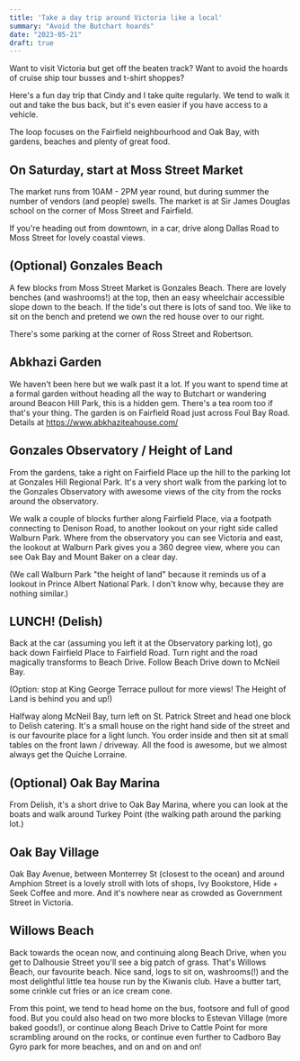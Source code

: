 ```yaml
---
title: 'Take a day trip around Victoria like a local'
summary: "Avoid the Butchart hoards"
date: "2023-05-21"
draft: true
---
```


Want to visit Victoria but get off the beaten track? Want to avoid the hoards of cruise ship tour busses and t-shirt shoppes? 

Here's a fun day trip that Cindy and I take quite regularly.  We tend to walk it out and take the bus back, but it's even easier if you have access to a vehicle.

The loop focuses on the Fairfield neighbourhood and Oak Bay, with gardens, beaches and plenty of great food.

## On Saturday, start at Moss Street Market

The market runs from 10AM - 2PM year round, but during summer the number of vendors (and people) swells.  The market is at Sir James Douglas school on the corner of Moss Street and Fairfield.

If you're heading out from downtown, in a car, drive along Dallas Road to Moss Street for lovely coastal views.

## (Optional) Gonzales Beach

A few blocks from Moss Street Market is Gonzales Beach.  There are lovely benches (and washrooms!) at the top, then an easy wheelchair accessible slope down to the beach.  If the tide's out there is lots of sand too.  We like to sit on the bench and pretend we own the red house over to our right.

There's some parking at the corner of Ross Street and Robertson.  

## Abkhazi Garden

We haven't been here but we walk past it a lot.  If you want to spend time at a formal garden without heading all the way to Butchart or wandering around Beacon Hill Park, this is a hidden gem.  There's a tea room too if that's your thing.  The garden is on Fairfield Road just across Foul Bay Road.  Details at https://www.abkhaziteahouse.com/

## Gonzales Observatory / Height of Land

From the gardens, take a right on Fairfield Place up the hill to the parking lot at Gonzales Hill Regional Park.  It's a very short walk from the parking lot to the Gonzales Observatory with awesome views of the city from the rocks around the observatory.

We walk a couple of blocks further along Fairfield Place, via a footpath connecting to Denison Road, to another lookout on your right side called Walburn Park.  Where from the observatory you can see Victoria and east, the lookout at Walburn Park gives you a 360 degree view, where you can see Oak Bay and Mount Baker on a clear day.

(We call Walburn Park "the height of land" because it reminds us of a lookout in Prince Albert National Park.  I don't know why, because they are nothing similar.)

## LUNCH!  (Delish)

Back at the car (assuming you left it at the Observatory parking lot), go back down Fairfield Place to Fairfield Road.  Turn right and the road magically transforms to Beach Drive.  Follow Beach Drive down to McNeil Bay.

(Option:  stop at King George Terrace pullout for more views!  The Height of Land is behind you and up!)

Halfway along McNeil Bay, turn left on St. Patrick Street and head one block to Delish catering.  It's a small house on the right hand side of the street and is our favourite place for a light lunch.  You order inside and then sit at small tables on the front lawn / driveway.  All the food is awesome, but we almost always get the Quiche Lorraine.  

## (Optional)  Oak Bay Marina

From Delish, it's a short drive to Oak Bay Marina, where you can look at the boats and walk around Turkey Point (the walking path around the parking lot.)

## Oak Bay Village

Oak Bay Avenue, between Monterrey St (closest to the ocean) and around Amphion Street is a lovely stroll with lots of shops, Ivy Bookstore, Hide + Seek Coffee and more.  And it's nowhere near as crowded as Government Street in Victoria.

## Willows Beach

Back towards the ocean now, and continuing along Beach Drive, when you get to Dalhousie Street you'll see a big patch of grass.  That's Willows Beach, our favourite beach.  Nice sand, logs to sit on, washrooms(!) and the most delightful little tea house run by the Kiwanis club.  Have a butter tart, some crinkle cut fries or an ice cream cone.

From this point, we tend to head home on the bus, footsore and full of good food.  But you could also head on two more blocks to Estevan Village (more baked goods!), or continue along Beach Drive to Cattle Point for more scrambling around on the rocks, or continue even further to Cadboro Bay Gyro park for more beaches, and on and on and on!

